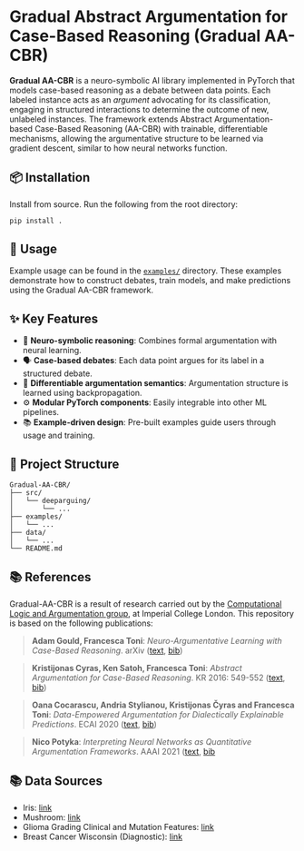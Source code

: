 # Gradual Abstract Argumentation for Case-Based Reasoning (Gradual AA-CBR)

**Gradual AA-CBR** is a neuro-symbolic AI library implemented in PyTorch that models case-based reasoning as a debate between data points. Each labeled instance acts as an *argument* advocating for its classification, engaging in structured interactions to determine the outcome of new, unlabeled instances. The framework extends Abstract Argumentation-based Case-Based Reasoning (AA-CBR) with trainable, differentiable mechanisms, allowing the argumentative structure to be learned via gradient descent, similar to how neural networks function.

## 📦 Installation

Install from source. Run the following from the root directory:

```bash
pip install .
```

## 🚀 Usage

Example usage can be found in the [`examples/`](../examples/) directory. These examples demonstrate how to construct debates, train models, and make predictions using the Gradual AA-CBR framework.

## ✨ Key Features

- 🧠 **Neuro-symbolic reasoning**: Combines formal argumentation with neural learning.
- 🗣️ **Case-based debates**: Each data point argues for its label in a structured debate.
- 🔁 **Differentiable argumentation semantics**: Argumentation structure is learned using backpropagation.
- ⚙️ **Modular PyTorch components**: Easily integrable into other ML pipelines.
- 📚 **Example-driven design**: Pre-built examples guide users through usage and training.

## 📂 Project Structure

```
Gradual-AA-CBR/
├── src/
│   └── deeparguing/
│       └── ...
├── examples/
│   └── ...
├── data/
│   └── ...
└── README.md
```



## 📚 References
Gradual-AA-CBR is a result of research carried out by the [Computational Logic and Argumentation group](https://clarg.doc.ic.ac.uk/), at Imperial College London. This repository is based on the following publications:

[1]: https://arxiv.org/abs/2505.15742 (Adam Gould, Francesca Toni: Neuro-Argumentative Learning with Case-Based Reasoning. arXiv)
> **Adam Gould, Francesca Toni**: *Neuro-Argumentative Learning with Case-Based Reasoning*. arXiv
([text](https://arxiv.org/abs/2505.15742), [bib](https://arxiv.org/bibtex/2505.15742))

[2]: https://dl.acm.org/doi/10.5555/3032027.3032100 (Kristijonas Cyras, Ken Satoh, Francesca Toni: Abstract Argumentation for Case-Based Reasoning. KR 2016: 549-552)
> **Kristijonas Cyras, Ken Satoh, Francesca Toni**: *Abstract Argumentation for Case-Based Reasoning*. KR 2016: 549-552
([text](https://dl.acm.org/doi/10.5555/3032027.3032100), [bib](https://dblp.org/rec/conf/kr/CyrasST16.html?view=bibtex))

[3]: https://doi.org/10.3233/FAIA200377 (Oana Cocarascu, Andria Stylianou, Kristijonas Čyras and Francesca Toni: Data-Empowered Argumentation for Dialectically Explainable Predictions. ECAI 2020)
>**Oana Cocarascu, Andria Stylianou, Kristijonas Čyras and Francesca Toni**: *Data-Empowered Argumentation for Dialectically Explainable Predictions*. ECAI 2020
([text](https://doi.org/10.3233/FAIA200377), [bib](https://dblp.org/rec/conf/ecai/CocarascuSCT20.html?view=bibtex))

[4]: https://doi.org/10.1609/aaai.v35i7.16801 (Nico Potyka)
>**Nico Potyka**: *Interpreting Neural Networks as Quantitative Argumentation Frameworks*. AAAI 2021
([text](https://ojs.aaai.org/index.php/AAAI/article/view/16801/16608),   [bib](https://dblp.org/rec/conf/aaai/Potyka21.html?view=bibtex)

## 📚 Data Sources

- Iris: [link](https://archive.ics.uci.edu/dataset/53/iris)
- Mushroom: [link](https://archive.ics.uci.edu/dataset/73/mushroom)
- Glioma Grading Clinical and Mutation Features: [link](https://archive.ics.uci.edu/dataset/759/glioma+grading+clinical+and+mutation+features+dataset)
- Breast Cancer Wisconsin (Diagnostic): [link](https://archive.ics.uci.edu/dataset/17/breast+cancer+wisconsin+diagnostic)
